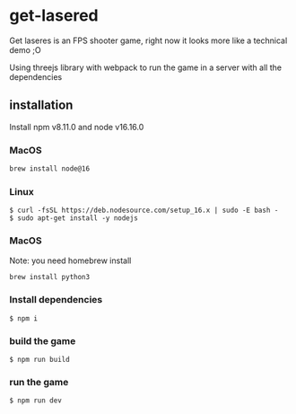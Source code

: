 # get-lasered

Get laseres is an FPS shooter game, right now it looks more like a technical demo ;O

Using threejs library with webpack to run the game in a server with all the dependencies

## installation
Install npm v8.11.0 and node v16.16.0
### MacOS
```bash
brew install node@16
```
### Linux
```shell
$ curl -fsSL https://deb.nodesource.com/setup_16.x | sudo -E bash -
$ sudo apt-get install -y nodejs
```
### MacOS
Note: you need homebrew install
```bash
brew install python3
```

### Install dependencies
```shell
$ npm i
```

### build the game
```shell
$ npm run build
```

### run the game
```shell
$ npm run dev
```

